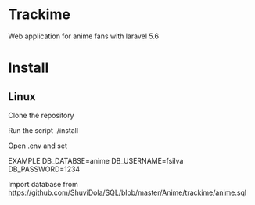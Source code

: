 # Trackime

Web application for anime fans with laravel 5.6

# Install

## Linux

Clone the repository

Run the script ./install

Open .env and set 

EXAMPLE
DB_DATABSE=anime
DB_USERNAME=fsilva
DB_PASSWORD=1234

Import database from https://github.com/ShuviDola/SQL/blob/master/Anime/trackime/anime.sql
